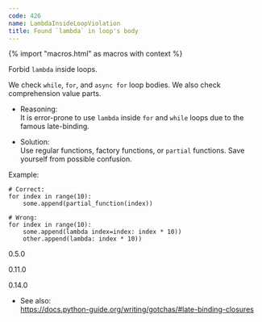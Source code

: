 ```yaml
---
code: 426
name: LambdaInsideLoopViolation
title: Found `lambda` in loop's body
---
```


{% import "macros.html" as macros with context %}

Forbid `lambda` inside loops.

We check `while`, `for`, and `async for` loop bodies. We also check
comprehension value parts.

  - Reasoning:  
    It is error-prone to use `lambda` inside `for` and `while` loops due
    to the famous late-binding.

  - Solution:  
    Use regular functions, factory functions, or `partial` functions.
    Save yourself from possible confusion.

Example:

    # Correct:
    for index in range(10):
        some.append(partial_function(index))
    
    # Wrong:
    for index in range(10):
        some.append(lambda index=index: index * 10))
        other.append(lambda: index * 10))

<div class="versionadded">

0.5.0

</div>

<div class="versionchanged">

0.11.0

</div>

<div class="versionchanged">

0.14.0

</div>

  - See also:  
    <https://docs.python-guide.org/writing/gotchas/#late-binding-closures>